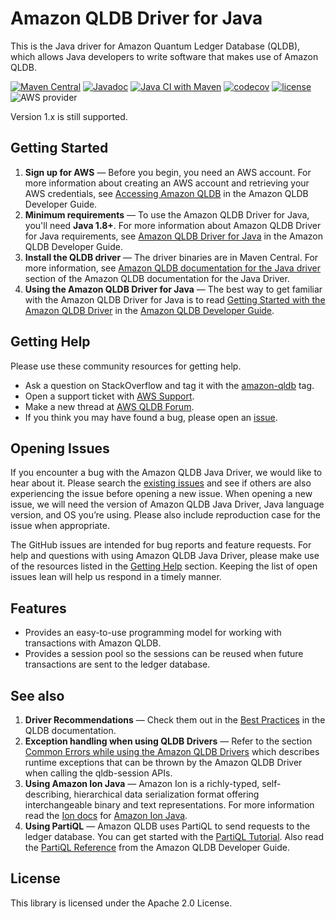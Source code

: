 # Amazon QLDB Driver for Java

This is the Java driver for Amazon Quantum Ledger Database (QLDB), which allows Java developers to write software that makes use of Amazon QLDB.

[![Maven Central](https://maven-badges.herokuapp.com/maven-central/software.amazon.qldb/amazon-qldb-driver-java/badge.svg)](https://maven-badges.herokuapp.com/maven-central/software.amazon.qldb/amazon-qldb-driver-java)
[![Javadoc](https://javadoc.io/badge2/software.amazon.qldb/amazon-qldb-driver-java/javadoc.svg)](https://javadoc.io/doc/software.amazon.qldb/amazon-qldb-driver-java)
[![Java CI with Maven](https://github.com/awslabs/amazon-qldb-driver-java/actions/workflows/maven.yml/badge.svg)](https://github.com/awslabs/amazon-qldb-driver-java/actions/workflows/maven.yml)
[![codecov](https://codecov.io/gh/awslabs/amazon-qldb-driver-java/branch/master/graph/badge.svg?token=N3KWXHILu9)](https://codecov.io/gh/awslabs/amazon-qldb-driver-java)
[![license](https://img.shields.io/badge/license-Apache%202.0-blue)](https://github.com/awslabs/amazon-qldb-driver-java/blob/master/LICENSE)
![AWS provider](https://img.shields.io/badge/provider-AWS-orange?logo=amazon-aws&color=ff9900)

Version 1.x is still supported.

## Getting Started

1. **Sign up for AWS** &mdash; Before you begin, you need an AWS account. For more information about creating an AWS 
account and retrieving your AWS credentials, see [Accessing Amazon QLDB](https://docs.aws.amazon.com/qldb/latest/developerguide/accessing.html) in the Amazon QLDB Developer Guide.
1. **Minimum requirements** &mdash; To use the Amazon QLDB Driver for Java, you'll need **Java 1.8+**. For more 
information about Amazon QLDB Driver for Java requirements, see [Amazon QLDB Driver for Java](https://docs.aws.amazon.com/en_pv/qldb/latest/developerguide/getting-started.java.html) in the Amazon QLDB Developer Guide.
1. **Install the QLDB driver** &mdash; The driver binaries are in Maven Central. For more information, see [Amazon QLDB documentation for the Java driver](https://docs.aws.amazon.com/qldb/latest/developerguide/getting-started.java.html#getting-started.java.quickstart) section of the Amazon QLDB documentation for the Java Driver.
1. **Using the Amazon QLDB Driver for Java** &mdash; The best way to get familiar with the Amazon QLDB Driver for Java 
is to read [Getting Started with the Amazon QLDB Driver](https://docs.aws.amazon.com/qldb/latest/developerguide/getting-started-driver.html) in the [Amazon QLDB Developer Guide](https://docs.aws.amazon.com/qldb/latest/developerguide/what-is.html).

## Getting Help

Please use these community resources for getting help.
* Ask a question on StackOverflow and tag it with the [amazon-qldb](https://stackoverflow.com/questions/tagged/amazon-qldb) tag.
* Open a support ticket with [AWS Support](http://docs.aws.amazon.com/awssupport/latest/user/getting-started.html).
* Make a new thread at [AWS QLDB Forum](https://forums.aws.amazon.com/forum.jspa?forumID=353&start=0).
* If you think you may have found a bug, please open an [issue](https://github.com/awslabs/amazon-qldb-driver-java/issues/new).

## Opening Issues

If you encounter a bug with the Amazon QLDB Java Driver, we would like to hear about it. Please search the [existing issues](https://github.com/awslabs/amazon-qldb-driver-java/issues) and see if others are also experiencing the issue before opening a new issue. When opening a new issue, we will need the version of Amazon QLDB Java Driver, Java language version, and OS you’re using. Please also include reproduction case for the issue when appropriate.

The GitHub issues are intended for bug reports and feature requests. For help and questions with using Amazon QLDB Java Driver, please make use of the resources listed in the [Getting Help](https://github.com/awslabs/amazon-qldb-driver-java#getting-help) section. Keeping the list of open issues lean will help us respond in a timely manner.

## Features
* Provides an easy-to-use programming model for working with transactions with Amazon QLDB.
* Provides a session pool so the sessions can be reused when future transactions are sent to the ledger database.

## See also

1. **Driver Recommendations** &mdash; Check them out in the [Best Practices](https://docs.aws.amazon.com/qldb/latest/developerguide/driver.best-practices.html) 
in the QLDB documentation.
1. **Exception handling when using QLDB Drivers** &mdash; Refer to the section [Common Errors while using the Amazon 
QLDB Drivers](https://docs.aws.amazon.com/qldb/latest/developerguide/driver-errors.html) 
which describes runtime exceptions that can be thrown by the Amazon QLDB Driver when calling the qldb-session APIs.
1. **Using Amazon Ion Java** &mdash; Amazon Ion is a richly-typed, self-describing, hierarchical data serialization 
format offering interchangeable binary and text representations. For more information read the [Ion docs](http://amzn.GitHub.io/ion-docs/) for [Amazon Ion Java](https://github.com/amzn/ion-java).
1. **Using PartiQL** &mdash; Amazon QLDB uses PartiQL to send requests to the ledger database. You can get started with 
the [PartiQL Tutorial](https://PartiQL.org/tutorial.html). Also read the [PartiQL Reference](https://docs.aws.amazon.com/en_pv/qldb/latest/developerguide/ql-reference.html) 
from the Amazon QLDB Developer Guide. 

## License

This library is licensed under the Apache 2.0 License.
